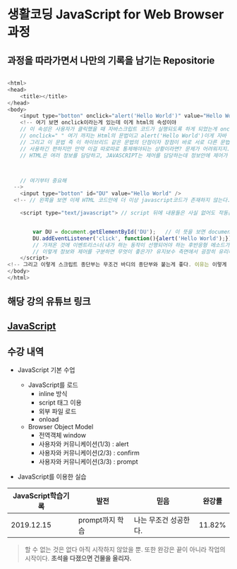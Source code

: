 # 생활코딩 JavaScript for Web Browser 과정
## 과정을 따라가면서 나만의 기록을 남기는 Repositorie
```javascript

<html>
<head>
	<title></title>
</head>
<body>
	<input type="botton" onclick="alert('Hello World')" value="Hello World" /> 
	<!-- 여기 보면 onclick이라는게 있는데 이게 html의 속성이야
	// 이 속성은 사용자가 클릭했을 때 자바스크립트 코드가 실행되도록 하게 되었는게 onclick이야 그리고 이렇게 효과가 발동되는걸 이벤트라고 불러
	// onclick=" " 여기 까지는 Html의 문법이고 alert('Hello World')이게 자바 스크립트의 문법이야.
	// 그리고 이 문법 즉 이 하이브리드 같은 문법의 단점이자 장점이 바로 서로 다른 문법이 같이 있다는거야 
	// 사용하긴 편하지만 만약 이걸 따로따로 통제해야되는 상황이라면? 문제가 어려워지지.
	// HTML은 여러 정보를 담당하고, JAVASCRIPT는 제어를 담당하는데 정보안에 제어가 있으면? 문제가 다루기 어려워져 그래서 이 다음 것을 사용하게되.



	// 여기부터 중요해
  -->
	<input type="botton" id="DU" value="Hello World" />  
  <!-- // 왼쪽을 보면 이제 HTML 코드안에 더 이상 javascript코드가 존재하지 않는다. -->

	<script type="text/javascript"> // script 뒤에 내용들은 사실 없어도 작동은 한다. 그리고 여기까지! 가 HTML의 문법이고 이 이후 스크립트가 닫히기 직전까지는 javascript의 문법으로 되어 있다. 즉, 정보문과 제어문이 구분되어지게 된다.


		var DU = document.getElementById('DU');   // 이 뜻을 보면 document안에 id값이 DU인 elements(원소)를 가져와라.
		DU.addEventListener('click', function(){alert('Hello World');})
		// 가져온 것에 이벤트리스너(내가 하는 동작이 선행되어야 하는 후반응형 메소드가 리스너류들이다.) 기능을 추가하는데 이 이벤트는 클릭 시 'Hello World'를 출력하게 하는 것 이다.
		// 이렇게 정보와 제어를 구분하면 무엇이 좋은가? 유지보수 측면에서 굉장히 유리하다.
	</script>
<!-- 그리고 이렇게 스크립트 종단부는 무조건 바디의 종단부와 붙는게 좋다. 이유는 이렇게 해야 정보데이터와 제어 데이터를 명확히 분리시켜놓을 수 있기 때문이다. -->
</body>
</html>

```

## 해당 강의 유튜브 링크
## [JavaScript](https://www.youtube.com/watch?v=ImTA5-r9TNc&list=PLuHgQVnccGMDTAQ0S_FYxXOi1ZJz4ikaX)

## 수강 내역
* JavaScript 기본 수업
  * JavaScript를 로드
    * inline 방식
    * script 태그 이용
    * 외부 파일 로드
    * onload
  * Browser Object Model
    * 전역객체 window
    * 사용자와 커뮤니케이션(1/3) : alert
    * 사용자와 커뮤니케이션(2/3) : confirm
    * 사용자와 커뮤니케이션(3/3) : prompt


* JavaScript를 이용한 실습




JavaScript학습기록|발전|믿음|완강률|
---|---|---|---|
2019.12.15|prompt까지 학습|나는 무조건 성공한다.|11.82%|




> 할 수 없는 것은 없다 아직 시작하지 않았을 뿐. 
> 또한 완강은 끝이 아니라 작업의 시작이다. 
**초석을 다졌으면 건물을 올리자.**

